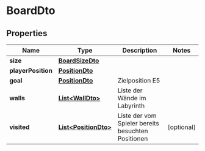 

# BoardDto


## Properties

| Name | Type | Description | Notes |
|------------ | ------------- | ------------- | -------------|
|**size** | [**BoardSizeDto**](BoardSizeDto.md) |  |  |
|**playerPosition** | [**PositionDto**](PositionDto.md) |  |  |
|**goal** | [**PositionDto**](PositionDto.md) | Zielposition E5 |  |
|**walls** | [**List&lt;WallDto&gt;**](WallDto.md) | Liste der Wände im Labyrinth |  |
|**visited** | [**List&lt;PositionDto&gt;**](PositionDto.md) | Liste der vom Spieler bereits besuchten Positionen |  [optional] |



